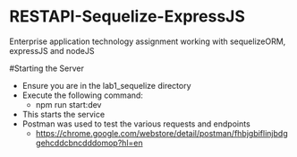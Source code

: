 # RESTAPI-Sequelize-ExpressJS
Enterprise application technology assignment working with sequelizeORM, expressJS and nodeJS

#Starting the Server
* Ensure you are in the lab1_sequelize directory
* Execute the following command:
	* npm run start:dev
* This starts the service
* Postman was used to test the various requests and endpoints
	* https://chrome.google.com/webstore/detail/postman/fhbjgbiflinjbdggehcddcbncdddomop?hl=en
